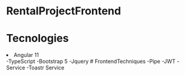 # RentalProjectFrontend

# Tecnologies
<li> Angular 11</li>
-TypeScript
-Bootstrap 5
-Jquery
# FrontendTechniques
-Pipe
-JWT
-Service
-Toastr Service

